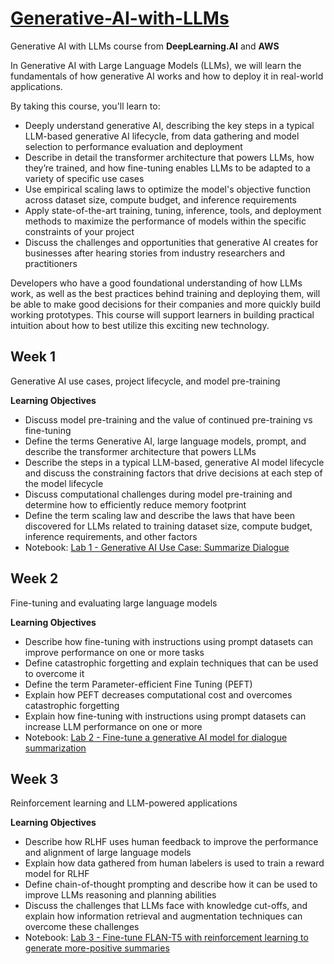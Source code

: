 # [**Generative-AI-with-LLMs**](https://www.deeplearning.ai/courses/generative-ai-with-llms/)
Generative AI with LLMs course from **DeepLearning.AI** and **AWS**

In Generative AI with Large Language Models (LLMs), we will learn the fundamentals of how generative AI works and how to deploy it in real-world applications.

By taking this course, you'll learn to:

* Deeply understand generative AI, describing the key steps in a typical LLM-based generative AI lifecycle, from data gathering and model selection to performance evaluation and deployment
* Describe in detail the transformer architecture that powers LLMs, how they’re trained, and how fine-tuning enables LLMs to be adapted to a variety of specific use cases
* Use empirical scaling laws to optimize the model's objective function across dataset size, compute budget, and inference requirements
* Apply state-of-the-art training, tuning, inference, tools, and deployment methods to maximize the performance of models within the specific constraints of your project
* Discuss the challenges and opportunities that generative AI creates for businesses after hearing stories from industry researchers and practitioners

Developers who have a good foundational understanding of how LLMs work, as well as the best practices behind training and deploying them, will be able to make good decisions for their companies and more quickly build working prototypes. This course will support learners in building practical intuition about how to best utilize this exciting new technology.

## **Week 1**
Generative AI use cases, project lifecycle, and model pre-training

**Learning Objectives**
* Discuss model pre-training and the value of continued pre-training vs fine-tuning
* Define the terms Generative AI, large language models, prompt, and describe the transformer architecture that powers LLMs
* Describe the steps in a typical LLM-based, generative AI model lifecycle and discuss the constraining factors that drive decisions at each step of the model lifecycle
* Discuss computational challenges during model pre-training and determine how to efficiently reduce memory footprint
* Define the term scaling law and describe the laws that have been discovered for LLMs related to training dataset size, compute budget, inference requirements, and other factors
* Notebook: [Lab 1 - Generative AI Use Case: Summarize Dialogue]()



## **Week 2**
Fine-tuning and evaluating large language models

**Learning Objectives**
* Describe how fine-tuning with instructions using prompt datasets can improve performance on one or more tasks
* Define catastrophic forgetting and explain techniques that can be used to overcome it
* Define the term Parameter-efficient Fine Tuning (PEFT)
* Explain how PEFT decreases computational cost and overcomes catastrophic forgetting
* Explain how fine-tuning with instructions using prompt datasets can increase LLM performance on one or more
* Notebook: [Lab 2 - Fine-tune a generative AI model for dialogue summarization]()


## **Week 3**
Reinforcement learning and LLM-powered applications

**Learning Objectives**
* Describe how RLHF uses human feedback to improve the performance and alignment of large language models
* Explain how data gathered from human labelers is used to train a reward model for RLHF
* Define chain-of-thought prompting and describe how it can be used to improve LLMs reasoning and planning abilities
* Discuss the challenges that LLMs face with knowledge cut-offs, and explain how information retrieval and augmentation techniques can overcome these challenges
* Notebook: [Lab 3 - Fine-tune FLAN-T5 with reinforcement learning to generate more-positive summaries]()

